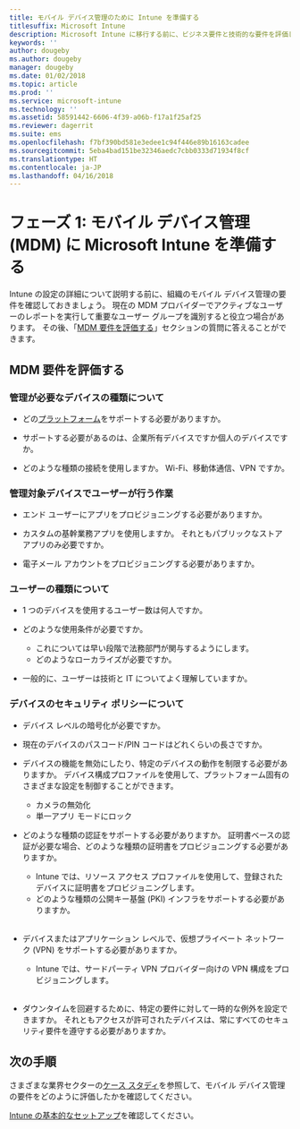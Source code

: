 ```yaml
---
title: モバイル デバイス管理のために Intune を準備する
titlesuffix: Microsoft Intune
description: Microsoft Intune に移行する前に、ビジネス要件と技術的な要件を評価します。
keywords: ''
author: dougeby
ms.author: dougeby
manager: dougeby
ms.date: 01/02/2018
ms.topic: article
ms.prod: ''
ms.service: microsoft-intune
ms.technology: ''
ms.assetid: 58591442-6606-4f39-a06b-f17a1f25af25
ms.reviewer: dagerrit
ms.suite: ems
ms.openlocfilehash: f7bf390bd581e3edee1c94f446e89b16163cadee
ms.sourcegitcommit: 5eba4bad151be32346aedc7cbb0333d71934f8cf
ms.translationtype: HT
ms.contentlocale: ja-JP
ms.lasthandoff: 04/16/2018
---
```

# <a name="phase-1-prepare-microsoft-intune-for-mobile-device-management-mdm"></a>フェーズ 1: モバイル デバイス管理 (MDM) に Microsoft Intune を準備する

Intune の設定の詳細について説明する前に、組織のモバイル デバイス管理の要件を確認しておきましょう。 現在の MDM プロバイダーでアクティブなユーザーのレポートを実行して重要なユーザー グループを識別すると役立つ場合があります。 その後、「[MDM 要件を評価する](migration-guide-prepare.md#assess-mdm-requirements)」セクションの質問に答えることができます。

## <a name="assess-mdm-requirements"></a>MDM 要件を評価する

### <a name="what-kinds-of-devices-do-you-need-to-manage"></a>管理が必要なデバイスの種類について

-   どの[プラットフォーム](supported-devices-browsers.md)をサポートする必要がありますか。

-   サポートする必要があるのは、企業所有デバイスですか個人のデバイスですか。

-   どのような種類の接続を使用しますか。 Wi-Fi、移動体通信、VPN ですか。

### <a name="what-do-your-users-need-to-do-on-managed-devices"></a>管理対象デバイスでユーザーが行う作業

-   エンド ユーザーにアプリをプロビジョニングする必要がありますか。

-   カスタムの基幹業務アプリを使用しますか。 それともパブリックなストア アプリのみ必要ですか。

-   電子メール アカウントをプロビジョニングする必要がありますか。

### <a name="what-kinds-of-users"></a>ユーザーの種類について

-   1 つのデバイスを使用するユーザー数は何人ですか。

-   どのような使用条件が必要ですか。

    -   これについては早い段階で法務部門が関与するようにします。
    -   どのようなローカライズが必要ですか。

-   一般的に、ユーザーは技術と IT についてよく理解していますか。

### <a name="what-is-your-device-security-policy"></a>デバイスのセキュリティ ポリシーについて

- デバイス レベルの暗号化が必要ですか。

- 現在のデバイスのパスコード/PIN コードはどれくらいの長さですか。

- デバイスの機能を無効にしたり、特定のデバイスの動作を制限する必要がありますか。 デバイス構成プロファイルを使用して、プラットフォーム固有のさまざまな設定を制御することができます。
    - カメラの無効化
    - 単一アプリ モードにロック<br/>

- どのような種類の認証をサポートする必要がありますか。 証明書ベースの認証が必要な場合、どのような種類の証明書をプロビジョニングする必要がありますか。
  - Intune では、リソース アクセス プロファイルを使用して、登録されたデバイスに証明書をプロビジョニングします。
  -   どのような種類の公開キー基盤 (PKI) インフラをサポートする必要がありますか。
  <br></br>
- デバイスまたはアプリケーション レベルで、仮想プライベート ネットワーク (VPN) をサポートする必要がありますか。

  -   Intune では、サードパーティ VPN プロバイダー向けの VPN 構成をプロビジョニングします。
  <br/><br/>
- ダウンタイムを回避するために、特定の要件に対して一時的な例外を設定できますか。 それともアクセスが許可されたデバイスは、常にすべてのセキュリティ要件を遵守する必要がありますか。

## <a name="next-steps"></a>次の手順
さまざまな業界セクターの[ケース スタディ](https://customers.microsoft.com/story/mwh-global-now-part-of-stantec-secures-mobile-devices-with-intune)を参照して、モバイル デバイス管理の要件をどのように評価したかを確認してください。

[Intune の基本的なセットアップ](migration-guide-setup.md)を確認してください。
